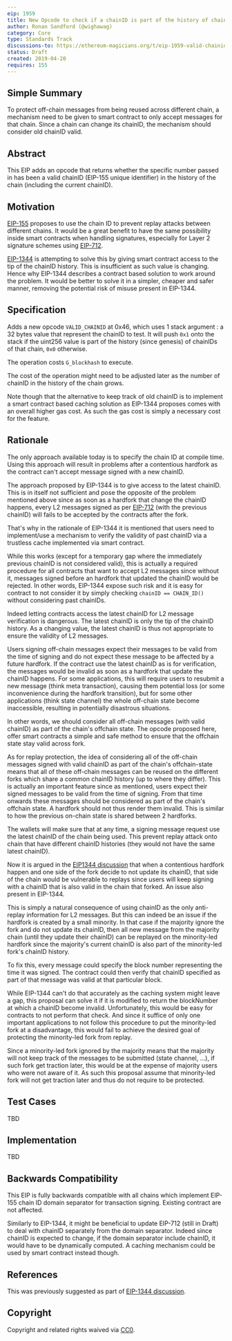 ```yaml
---
eip: 1959
title: New Opcode to check if a chainID is part of the history of chainIDs
author: Ronan Sandford (@wighawag)
category: Core
type: Standards Track
discussions-to: https://ethereum-magicians.org/t/eip-1959-valid-chainid-opcode/3170
status: Draft
created: 2019-04-20
requires: 155
---
```



## Simple Summary
To protect off-chain messages from being reused across different chain, a mechanism need to be given to smart contract to only accept messages for that chain. Since a chain can change its chainID, the mechanism should consider old chainID valid.

## Abstract
This EIP adds an opcode that returns whether the specific number passed in has been a valid chainID (EIP-155 unique identifier) in the history of the chain (including the current chainID).

## Motivation
[EIP-155](https://eips.ethereum.org/EIPS/eip-155) proposes to use the chain ID to prevent replay attacks between different chains. It would be a great benefit to have the same possibility inside smart contracts when handling signatures, especially for Layer 2 signature schemes using [EIP-712](https://eips.ethereum.org/EIPS/eip-712).

[EIP-1344](https://eips.ethereum.org/EIPS/eip-1344) is attempting to solve this by giving smart contract access to the tip of the chainID history. This is insufficient as such value is changing. Hence why EIP-1344 describes a contract based solution to work around the problem. It would be better to solve it in a simpler, cheaper and safer manner, removing the potential risk of misuse present in EIP-1344.

## Specification
Adds a new opcode ```VALID_CHAINID``` at 0x46, which uses 1 stack argument : a 32 bytes value that represent the chainID to test. It will push ```0x1``` onto the stack if the uint256 value is part of the history (since genesis) of chainIDs of that chain, ```0x0``` otherwise. 

The operation costs `G_blockhash` to execute.

The cost of the operation might need to be adjusted later as the number of chainID in the history of the chain grows.

Note though that the alternative to keep track of old chainID is to implement a smart contract based caching solution as EIP-1344 proposes comes with an overall higher gas cost. As such the gas cost is simply a necessary cost for the feature.

## Rationale
The only approach available today is to specify the chain ID at compile time. Using this approach will result in problems after a contentious hardfork as the contract can't accept message signed with a new chainID. 

The approach proposed by EIP-1344 is to give access to the latest chainID. This is in itself not sufficient and pose the opposite of the problem mentioned above since as soon as a hardfork that change the chainID happens, every L2 messages signed as per [EIP-712](https://eips.ethereum.org/EIPS/eip-712) (with the previous chainID) will fails to be accepted by the contracts after the fork. 

That's why in the rationale of EIP-1344 it is mentioned that users need to implement/use a mechanism to verify the validity of past chainID via a trustless cache implemented via smart contract. 

While this works (except for a temporary gap where the immediately previous chainID is not considered valid), this is actually a required procedure for all contracts that want to accept L2 messages since without it, messages signed before an hardfork that updated the chainID would be rejected. In other words, EIP-1344 expose such risk and it is easy for contract to not consider it by simply checking ```chainID == CHAIN_ID()``` without considering past chainIDs.

Indeed letting contracts access the latest chainID for L2 message verification is dangerous. The latest chainID is only the tip of the chainID history. As a changing value, the latest chainID is thus not appropriate to ensure the validity of L2 messages.

Users signing off-chain messages expect their messages to be valid from the time of signing and do not expect these message to be affected by a future hardfork. If the contract use the latest chainID as is for verification, the messages would be invalid as soon as a hardfork that update the chainID happens. For some applications, this will require users to resubmit a new message (think meta transaction), causing them potential loss (or some inconvenience during the hardfork transition), but for some other applications (think state channel) the whole off-chain state become inaccessible, resulting in potentially disastrous situations. 

In other words, we should consider all off-chain messages (with valid chainID) as part of the chain's offchain state. The opcode proposed here, offer smart contracts a simple and safe method to ensure that the offchain state stay valid across fork.

As for replay protection, the idea of considering all of the off-chain messages signed with valid chainID as part of the chain's offchain-state means that all of these off-chain messages can be reused on the different forks which share a common chainID history (up to where they differ). This is actually an important feature since as mentioned, users expect their signed messages to be valid from the time of signing. From that time onwards these messages should be considered as part of the chain's offchain state. A hardfork should not thus render them invalid. This is similar to how the previous on-chain state is shared between 2 hardforks.

The wallets will make sure that at any time, a signing message request use the latest chainID of the chain being used. This prevent replay attack onto chain that have different chainID histories (they would not have the same latest chainID).

Now it is argued in the [EIP1344 discussion](https://ethereum-magicians.org/t/eip-1344-add-chain-id-opcode/1131) that when a contentious hardfork happen and one side of the fork decide to not update its chainID, that side of the chain would be vulnerable to replays since users will keep signing with a chainID that is also valid in the chain that forked. An issue also present in EIP-1344.

This is simply a natural consequence of using chainID as the only anti-replay information for L2 messages. But this can indeed be an issue if the hardfork is created by a small minority. In that case if the majority ignore the fork and do not update its chainID, then all new message from the majority chain (until they update their chainID) can be replayed on the minority-led hardfork since the majority's current chainID is also part of the minority-led fork's chainID history.

To fix this, every message could specify the block number representing the time it was signed. The contract could then verify that chainID specified as part of that message was valid at that particular block. 


While EIP-1344 can't do that accurately as the caching system might leave a gap, this proposal can solve it if it is modified to return the blockNumber at which a chainID become invalid. Unfortunately, this would be easy for contracts to not perform that check. And since it suffice of only one important applications to not follow this procedure to put the minority-led fork at a disadvantage, this would fail to achieve the desired goal of protecting the minority-led fork from replay.

Since a minority-led fork ignored by the majority means that the majority will not keep track of the messages to be submitted (state channel, ...), if such fork get traction later, this would be at the expense of majority users who were not aware of it. As such this proposal assume that minority-led fork will not get traction later and thus do not require to be protected.

## Test Cases
TBD

## Implementation
TBD

## Backwards Compatibility
This EIP is fully backwards compatible with all chains which implement EIP-155 chain ID domain separator for transaction signing. Existing contract are not affected.

Similarly to EIP-1344, it might be beneficial to update EIP-712 (still in Draft) to deal with chainID separately from the domain separator. Indeed since chainID is expected to change, if the domain separator include chainID, it would have to be dynamically computed. A caching mechanism could be used by smart contract instead though.

## References
This was previously suggested as part of [EIP-1344 discussion](https://ethereum-magicians.org/t/eip-1344-add-chain-id-opcode/1131/39).

## Copyright
Copyright and related rights waived via [CC0](https://creativecommons.org/publicdomain/zero/1.0/).